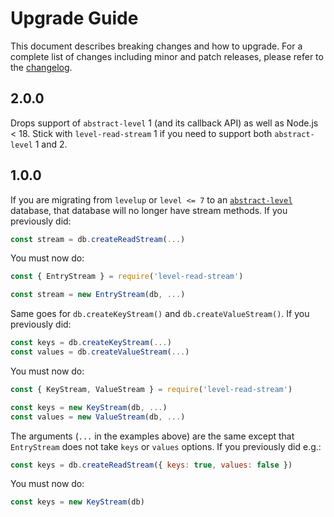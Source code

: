 # Upgrade Guide

This document describes breaking changes and how to upgrade. For a complete list of changes including minor and patch releases, please refer to the [changelog](CHANGELOG.md).

## 2.0.0

Drops support of `abstract-level` 1 (and its callback API) as well as Node.js < 18. Stick with `level-read-stream` 1 if you need to support both `abstract-level` 1 and 2.

## 1.0.0

If you are migrating from `levelup` or `level <= 7` to an [`abstract-level`](https://github.com/Level/abstract-level) database, that database will no longer have stream methods. If you previously did:

```js
const stream = db.createReadStream(...)
```

You must now do:

```js
const { EntryStream } = require('level-read-stream')

const stream = new EntryStream(db, ...)
```

Same goes for `db.createKeyStream()` and `db.createValueStream()`. If you previously did:

```js
const keys = db.createKeyStream(...)
const values = db.createValueStream(...)
```

You must now do:

```js
const { KeyStream, ValueStream } = require('level-read-stream')

const keys = new KeyStream(db, ...)
const values = new ValueStream(db, ...)
```

The arguments (`...` in the examples above) are the same except that `EntryStream` does not take `keys` or `values` options. If you previously did e.g.:


```js
const keys = db.createReadStream({ keys: true, values: false })
```

You must now do:

```js
const keys = new KeyStream(db)
```
